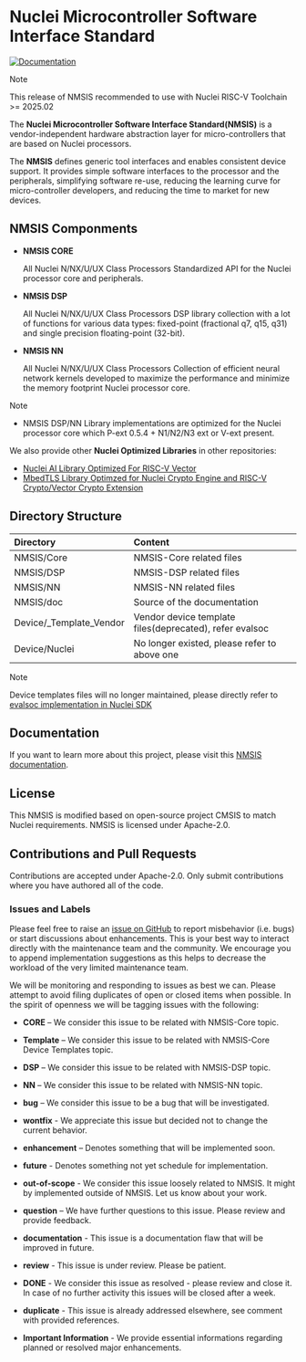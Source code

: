 # Nuclei Microcontroller Software Interface Standard

[![Documentation](https://github.com/Nuclei-Software/NMSIS/actions/workflows/doc.yaml/badge.svg)](https://github.com/Nuclei-Software/NMSIS/actions/workflows/doc.yaml)

> [!NOTE]
> This release of NMSIS recommended to use with Nuclei RISC-V Toolchain >= 2025.02

The **Nuclei Microcontroller Software Interface Standard(NMSIS)** is a vendor-independent hardware abstraction layer for micro-controllers that are based on Nuclei processors.

The **NMSIS** defines generic tool interfaces and enables consistent device support.
It provides simple software interfaces to the processor and the peripherals, simplifying software re-use, reducing the learning
curve for micro-controller developers, and reducing the time to market for new devices.

## NMSIS Componments

* **NMSIS CORE**

    All Nuclei N/NX/U/UX Class Processors Standardized API for the Nuclei processor core and peripherals.

* **NMSIS DSP**

    All Nuclei N/NX/U/UX Class Processors DSP library collection with a lot of functions for various data types:
    fixed-point (fractional q7, q15, q31) and single precision floating-point (32-bit).

* **NMSIS NN**

    All Nuclei N/NX/U/UX Class Processors Collection of efficient neural network kernels developed to maximize
    the performance and minimize the memory footprint Nuclei processor core.

> [!NOTE]
> - NMSIS DSP/NN Library implementations are optimized for the Nuclei processor core which P-ext 0.5.4 + N1/N2/N3 ext or V-ext present.

We also provide other **Nuclei Optimized Libraries** in other repositories:

- [Nuclei AI Library Optimized For RISC-V Vector](https://github.com/Nuclei-Software/nuclei-ai-library)
- [MbedTLS Library Optimzed for Nuclei Crypto Engine and RISC-V Crypto/Vector Crypto Extension](https://github.com/Nuclei-Software/mbedtls)

## Directory Structure

| Directory                  | Content                                                   |
|:-------------------------- |:--------------------------------------------------------- |
| NMSIS/Core                 | NMSIS-Core related files                                  |
| NMSIS/DSP                  | NMSIS-DSP related files                                   |
| NMSIS/NN                   | NMSIS-NN related files                                    |
| NMSIS/doc                  | Source of the documentation                               |
| Device/_Template_Vendor    | Vendor device template files(deprecated), refer evalsoc   |
| Device/Nuclei              | No longer existed, please refer to above one              |

> [!NOTE]
> Device templates files will no longer maintained, please directly refer to
> [evalsoc implementation in Nuclei SDK][1]

## Documentation

If you want to learn more about this project, please visit this [NMSIS documentation](https://doc.nucleisys.com/nmsis/).

## License

This NMSIS is modified based on open-source project CMSIS to match Nuclei requirements.
NMSIS is licensed under Apache-2.0.

## Contributions and Pull Requests

Contributions are accepted under Apache-2.0.
Only submit contributions where you have authored all of the code.

### Issues and Labels

Please feel free to raise an [issue on GitHub](https://github.com/Nuclei-Software/NMSIS/issues)
to report misbehavior (i.e. bugs) or start discussions about enhancements. This
is your best way to interact directly with the maintenance team and the community.
We encourage you to append implementation suggestions as this helps to decrease the
workload of the very limited maintenance team.

We will be monitoring and responding to issues as best we can.
Please attempt to avoid filing duplicates of open or closed items when possible.
In the spirit of openness we will be tagging issues with the following:

- **CORE** – We consider this issue to be related with NMSIS-Core topic.

- **Template** – We consider this issue to be related with NMSIS-Core Device Templates topic.

- **DSP** – We consider this issue to be related with NMSIS-DSP topic.

- **NN** – We consider this issue to be related with NMSIS-NN topic.

- **bug** – We consider this issue to be a bug that will be investigated.

- **wontfix** - We appreciate this issue but decided not to change the current behavior.

- **enhancement** – Denotes something that will be implemented soon.

- **future** - Denotes something not yet schedule for implementation.

- **out-of-scope** - We consider this issue loosely related to NMSIS. It might by implemented outside of NMSIS. Let us know about your work.

- **question** – We have further questions to this issue. Please review and provide feedback.

- **documentation** - This issue is a documentation flaw that will be improved in future.

- **review** - This issue is under review. Please be patient.

- **DONE** - We consider this issue as resolved - please review and close it. In case of no further activity this issues will be closed after a week.

- **duplicate** - This issue is already addressed elsewhere, see comment with provided references.

- **Important Information** - We provide essential informations regarding planned or resolved major enhancements.

[1]: https://github.com/Nuclei-Software/nuclei-sdk/tree/master/SoC/evalsoc
